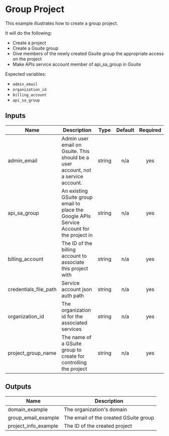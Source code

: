 # Group Project

This example illustrates how to create a group project.

It will do the following:
- Create a project
- Create a Gsuite group
- Give members of the newly created Gsuite group the appropriate access on the project
- Make APIs service account member of api_sa_group in Gsuite

Expected variables:
- `admin_email`
- `organization_id`
- `billing_account`
- `api_sa_group`

[^]: (autogen_docs_start)

## Inputs

| Name | Description | Type | Default | Required |
|------|-------------|:----:|:-----:|:-----:|
| admin\_email | Admin user email on Gsuite. This should be a user account, not a service account. | string | n/a | yes |
| api\_sa\_group | An existing GSuite group email to place the Google APIs Service Account for the project in | string | n/a | yes |
| billing\_account | The ID of the billing account to associate this project with | string | n/a | yes |
| credentials\_file\_path | Service account json auth path | string | n/a | yes |
| organization\_id | The organization id for the associated services | string | n/a | yes |
| project\_group\_name | The name of a GSuite group to create for controlling the project | string | n/a | yes |

## Outputs

| Name | Description |
|------|-------------|
| domain\_example | The organization's domain |
| group\_email\_example | The email of the created GSuite group |
| project\_info\_example | The ID of the created project |

[^]: (autogen_docs_end)
